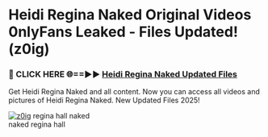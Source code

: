 # Heidi Regina Naked Original Videos 0nlyFans Leaked - Files Updated! (z0ig)

<h3>🔴 CLICK HERE 🌐==►► <a href="https://tinyurl.com/up5wt9bj" rel="nofollow">Heidi Regina Naked Updated Files</a></h3>

Get Heidi Regina Naked and all content. Now you can access all videos and pictures of Heidi Regina Naked. New Updated Files 2025!

[![z0ig](https://i.imgur.com/ABiUzMV.gif)](https://tinyurl.com/up5wt9bj)
regina hall naked<br>
naked regina hall